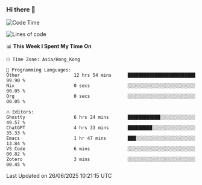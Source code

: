 ### Hi there 👋

<!--
**nicehiro/nicehiro** is a ✨ _special_ ✨ repository because its `README.md` (this file) appears on your GitHub profile.

Here are some ideas to get you started:

- 🔭 I’m currently working on ...
- 🌱 I’m currently learning ...
- 👯 I’m looking to collaborate on ...
- 🤔 I’m looking for help with ...
- 💬 Ask me about ...
- 📫 How to reach me: ...
- 😄 Pronouns: ...
- ⚡ Fun fact: ...
-->

<!--START_SECTION:waka-->
![Code Time](http://img.shields.io/badge/Code%20Time-754%20hrs%2044%20mins-blue)

![Lines of code](https://img.shields.io/badge/From%20Hello%20World%20I%27ve%20Written-1.7%20million%20lines%20of%20code-blue)

📊 **This Week I Spent My Time On** 

```text
🕑︎ Time Zone: Asia/Hong_Kong

💬 Programming Languages: 
Other                    12 hrs 54 mins      █████████████████████████   99.90 % 
Nix                      0 secs              ░░░░░░░░░░░░░░░░░░░░░░░░░   00.05 % 
Org                      0 secs              ░░░░░░░░░░░░░░░░░░░░░░░░░   00.05 % 

🔥 Editors: 
Ghostty                  6 hrs 24 mins       ████████████░░░░░░░░░░░░░   49.57 % 
ChatGPT                  4 hrs 33 mins       █████████░░░░░░░░░░░░░░░░   35.33 % 
Emacs                    1 hr 47 mins        ███░░░░░░░░░░░░░░░░░░░░░░   13.84 % 
VS Code                  6 mins              ░░░░░░░░░░░░░░░░░░░░░░░░░   00.82 % 
Zotero                   3 mins              ░░░░░░░░░░░░░░░░░░░░░░░░░   00.45 % 
```


 Last Updated on 26/06/2025 10:21:15 UTC
<!--END_SECTION:waka-->
